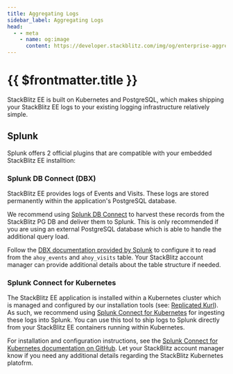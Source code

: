 ```yaml
---
title: Aggregating Logs
sidebar_label: Aggregating Logs
head:
  - - meta
    - name: og:image
      content: https://developer.stackblitz.com/img/og/enterprise-aggregating-logs.png
---
```


# {{ $frontmatter.title }}

StackBlitz EE is built on Kubernetes and PostgreSQL, which makes shipping your StackBlitz EE logs to your existing logging infrastructure relatively simple.

## Splunk

Splunk offers 2 official plugins that are compatible with your embedded StackBlitz EE installtion:

### Splunk DB Connect (DBX)

StackBlitz EE provides logs of Events and Visits. These logs are stored permanently within the application's PostgreSQL database.

We recommend using [Splunk DB Connect](https://splunkbase.splunk.com/app/2686/) to harvest these records from the StackBlitz PG DB and deliver them to Splunk. This is only recommended if you are using an external PostgreSQL database which is able to handle the additional query load.

Follow the [DBX documentation provided by Splunk](https://docs.splunk.com/Documentation/DBX/3.7.0/DeployDBX/AboutSplunkDBConnect) to configure it to read from the `ahoy_events` and `ahoy_visits` table. Your StackBlitz account manager can provide additional details about the table structure if needed.

### Splunk Connect for Kubernetes

The StackBlitz EE application is installed within a Kubernetes cluster which is managed and configured by our installation tools (see: [Replicated Kurl](https://kurl.sh/docs/introduction/)). As such, we recommend using [Splunk Connect for Kubernetes](https://splunkbase.splunk.com/app/4497/) for ingesting these logs into Splunk. You can use this tool to ship logs to Splunk directly from your StackBlitz EE containers running within Kubernetes.

For installation and configuration instructions, see the [Splunk Connect for Kubernetes documentation on GitHub](https://github.com/splunk/splunk-connect-for-kubernetes). Let your StackBlitz account manager know if you need any additional details regarding the StackBlitz Kubernetes platofrm.
